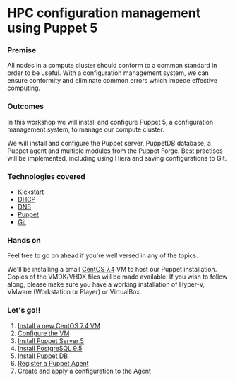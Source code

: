 # HPC configuration management using Puppet 5

### Premise

All nodes in a compute cluster should conform to a common standard in order to be useful. With a configuration management system, we can ensure conformity and eliminate common errors which impede effective computing.

### Outcomes

In this workshop we will install and configure Puppet 5, a configuration management system, to manage our compute cluster.

We will install and configure the Puppet server, PuppetDB database, a Puppet agent and multiple modules from the Puppet Forge. Best practises will be implemented, including using Hiera and saving configurations to Git.

### Technologies covered

- [Kickstart](kickstart.md)
- [DHCP](dhcp.md)
- [DNS](dns.md)
- [Puppet](puppet.md)
- [Git](git.md)

### Hands on

Feel free to go on ahead if you're well versed in any of the topics.

We'll be installing a small [CentOS 7.4](http://centos.mirror.ac.za/7.4.1708/) VM to host our Puppet installation. Copies of the VMDK/VHDX files will be made available. If you wish to follow along, please make sure you have a working installation of Hyper-V, VMware (Workstation or Player) or VirtualBox.

### Let's go!!

1. [Install a new CentOS 7.4 VM](install-vm.md)
1. [Configure the VM](configure-vm.md)
1. [Install Puppet Server 5](install-puppet-server.md)
1. [Install PostgreSQL 9.5](install-postgresql.md)
1. [Install Puppet DB](install-puppet-db.md)
1. [Register a Puppet Agent](install-puppet-agent.md)
1. Create and apply a configuration to the Agent
